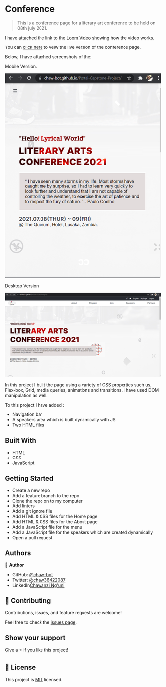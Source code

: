 # Conference

> This is a conference page for a literary art conference to be held on 08th july 2021.

I have attached the link to the [Loom Video](https://www.loom.com/share/478d2b9c4f91495da5956eec25943c07) showing how the video works.

You can [click here](https://chaw-bot.github.io/Portal-Capstone-Project/) to veiw the live version of the conference page. 

Below, I have attached screenshots of the: 

Mobile Version.

![screenshot](images/Screenshot1.png)

Desktop Version

![screenshot](images/Screenshot2.png)

In this project I built the page using a variety of CSS properties such us,
Flex-box, Grid, media queries, animations and transitions. I have used DOM manipulation as well.

To this project I have added :
- Navigation bar
- A speakers area which is built dynamically with JS
- Two HTML files

## Built With

- HTML
- CSS
- JavaScript

## Getting Started

- Create a new repo
- Add a feature branch to the repo
- Clone the repo on to my computer
- Add linters
- Add a git ignore file
- Add HTML & CSS files for the Home page
- Add HTML & CSS files for the About page
- Add a JavaScript file for the menu
- Add a JavaScript file for the speakers which are created dynamically
- Open a pull request

## Authors

👤 **Author**

- GitHub: [@chaw-bot](https://github.com/chaw-bot)
- Twitter: [@chaw36422087](https://twitter.com/chaw36422087)
- LinkedIn[Chawanzi Ng'uni](https://www.linkedin.com/in/chawanzi-ng-uni-449328212/)


## 🤝 Contributing

Contributions, issues, and feature requests are welcome!

Feel free to check the [issues page](https://github.com/chaw-bot/Portal-Capstone-Project/issues/).


## Show your support

Give a ⭐️ if you like this project!

## 📝 License

This project is [MIT](./MIT.md) licensed.
